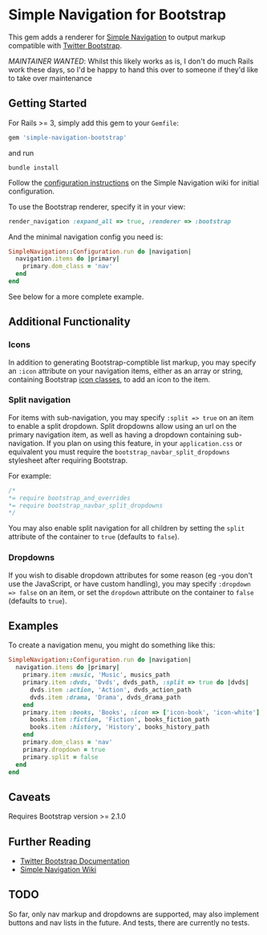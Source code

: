 # Simple Navigation for Bootstrap
This gem adds a renderer for [Simple Navigation](http://github.com/andi/simple-navigation) to output markup compatible 
with [Twitter Bootstrap](http://twitter.github.com/bootstrap/).

_MAINTAINER WANTED_: Whilst this likely works as is, I don't do much Rails work these days, so I'd be happy to hand this over to someone if they'd like to take over maintenance

## Getting Started
For Rails >= 3, simply add this gem to your `Gemfile`:
```ruby
gem 'simple-navigation-bootstrap'
```
and run
```
bundle install
```
Follow the [configuration instructions](https://github.com/andi/simple-navigation/wiki/Configuration) on the Simple Navigation wiki for initial configuration.

To use the Bootstrap renderer, specify it in your view:
```ruby
render_navigation :expand_all => true, :renderer => :bootstrap
```

And the minimal navigation config you need is:
```ruby
SimpleNavigation::Configuration.run do |navigation|  
  navigation.items do |primary|
    primary.dom_class = 'nav'
  end
end
```

See below for a more complete example.

## Additional Functionality
### Icons
In addition to generating Bootstrap-comptible list markup, you may specify 
an `:icon` attribute on your navigation items, either as an array 
or string, containing Bootstrap [icon classes](http://twitter.github.com/bootstrap/base-css.html#icons), to add an icon to the item.

### Split navigation
For items with sub-navigation, you may specify `:split => true` on an item to
enable a split dropdown.  Split dropdowns allow using an url on the primary
navigation item, as well as having a dropdown containing sub-navigation.  If
you plan on using this feature, in your `application.css` or equivalent you
must require the `bootstrap_navbar_split_dropdowns` stylesheet after
requiring Bootstrap.

For example:
```css
/*
*= require bootstrap_and_overrides
*= require bootstrap_navbar_split_dropdowns
*/
```

You may also enable split navigation for all children by setting the `split`
attribute of the container to `true` (defaults to `false`).

### Dropdowns
If you wish to disable dropdown attributes for some reason (eg -you don't use the
JavaScript, or have custom handling), you may specify `:dropdown => false` on an
item, or set the `dropdown` attribute on the container to `false` (defaults to
`true`).

## Examples
To create a navigation menu, you might do something like this:
```ruby
SimpleNavigation::Configuration.run do |navigation|  
  navigation.items do |primary|
    primary.item :music, 'Music', musics_path
    primary.item :dvds, 'Dvds', dvds_path, :split => true do |dvds|
      dvds.item :action, 'Action', dvds_action_path
      dvds.item :drama, 'Drama', dvds_drama_path
    end
    primary.item :books, 'Books', :icon => ['icon-book', 'icon-white'] do |books|
      books.item :fiction, 'Fiction', books_fiction_path
      books.item :history, 'History', books_history_path
    end
    primary.dom_class = 'nav'
    primary.dropdown = true
    primary.split = false
  end
end
```

## Caveats
Requires Bootstrap version >= 2.1.0

## Further Reading
* [Twitter Bootstrap Documentation](http://twitter.github.com/bootstrap/)
* [Simple Navigation Wiki](https://github.com/andi/simple-navigation/wiki/)

## TODO
So far, only nav markup and dropdowns are supported, may also implement 
buttons and nav lists in the future. And tests, there are currently no
tests.
